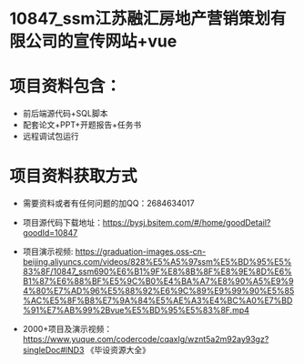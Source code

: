 # 10847_ssm江苏融汇房地产营销策划有限公司的宣传网站+vue
 
# 项目资料包含：
* 前后端源代码+SQL脚本
* 配套论文+PPT+开题报告+任务书
* 远程调试包运行

# 项目资料获取方式
* 需要资料或者有任何问题的加QQ：2684634017

* 项目源代码下载地址：https://bysj.bsitem.com/#/home/goodDetail?goodId=10847

* 项目演示视频:  https://graduation-images.oss-cn-beijing.aliyuncs.com/videos/828%E5%A5%97ssm%E5%BD%95%E5%83%8F/10847_ssm690%E6%B1%9F%E8%8B%8F%E8%9E%8D%E6%B1%87%E6%88%BF%E5%9C%B0%E4%BA%A7%E8%90%A5%E9%94%80%E7%AD%96%E5%88%92%E6%9C%89%E9%99%90%E5%85%AC%E5%8F%B8%E7%9A%84%E5%AE%A3%E4%BC%A0%E7%BD%91%E7%AB%99%2Bvue%E5%BD%95%E5%83%8F.mp4


* 2000+项目及演示视频：https://www.yuque.com/codercode/cqaxlg/wznt5a2m92ay93gz?singleDoc#lND3 《毕设资源大全》





